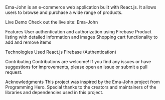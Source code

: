 Ema-John is an e-commerce web application built with React.js. It allows users to browse and purchase a wide range of products. 

Live Demo
Check out the live site: Ema-John

Features
User authentication and authorization using Firebase
Product listing with detailed information and images
Shopping cart functionality to add and remove items

Technologies Used
React.js
Firebase (Authentication)

Contributing
Contributions are welcome! If you find any issues or have suggestions for improvements, please open an issue or submit a pull request.

Acknowledgments
This project was inspired by the Ema-John project from Programming Hero.
Special thanks to the creators and maintainers of the libraries and dependencies used in this project.
